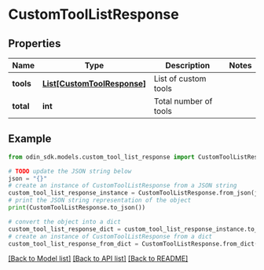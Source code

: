 # CustomToolListResponse


## Properties

Name | Type | Description | Notes
------------ | ------------- | ------------- | -------------
**tools** | [**List[CustomToolResponse]**](CustomToolResponse.md) | List of custom tools | 
**total** | **int** | Total number of tools | 

## Example

```python
from odin_sdk.models.custom_tool_list_response import CustomToolListResponse

# TODO update the JSON string below
json = "{}"
# create an instance of CustomToolListResponse from a JSON string
custom_tool_list_response_instance = CustomToolListResponse.from_json(json)
# print the JSON string representation of the object
print(CustomToolListResponse.to_json())

# convert the object into a dict
custom_tool_list_response_dict = custom_tool_list_response_instance.to_dict()
# create an instance of CustomToolListResponse from a dict
custom_tool_list_response_from_dict = CustomToolListResponse.from_dict(custom_tool_list_response_dict)
```
[[Back to Model list]](../README.md#documentation-for-models) [[Back to API list]](../README.md#documentation-for-api-endpoints) [[Back to README]](../README.md)


